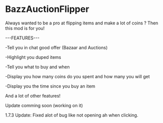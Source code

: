 # BazzAuctionFlipper
Always wanted to be a pro at flipping items and make a lot of coins ?
Then this mod is for you!

---FEATURES---

-Tell you in chat good offer (Bazaar and Auctions)

-Highlight you duped items

-Tell you what to buy and when

-Display you how many coins do you spent and
how many you will get

-Display you the time since you buy an item

And a lot of other features!

Update comming soon (working on it)

1.7.3 Update: Fixed alot of bug like not opening ah when clicking.
